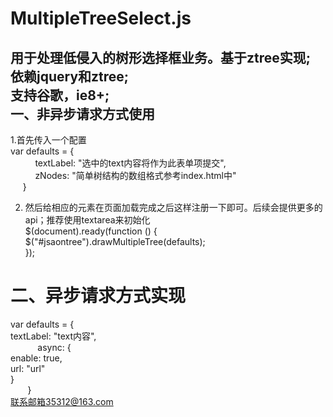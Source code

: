 # MultipleTreeSelect.js

用于处理低侵入的树形选择框业务。基于ztree实现;<br>
依赖jquery和ztree;<br>
支持谷歌，ie8+;<br>
一、非异步请求方式使用
-------
1.首先传入一个配置<br>
 var defaults = {<br>
            textLabel: "选中的text内容将作为此表单项提交",<br>
            zNodes: "简单树结构的数组格式参考index.html中"<br>
       }<br>
														
2. 然后给相应的元素在页面加载完成之后这样注册一下即可。后续会提供更多的api；推荐使用textarea来初始化<br>
 $(document).ready(function () {<br>
            $("#jsaontree").drawMultipleTree(defaults);<br>
 });
 # 二、异步请求方式实现
   var defaults = {<br>
            textLabel: "text内容",<br>
            async: {<br>
                    enable: true,<br>
                    url: "url"<br>
                }<br>
        }<br>
联系邮箱35312@163.com
